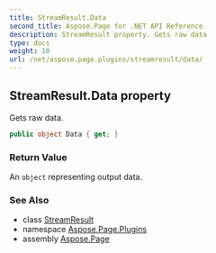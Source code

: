 ```yaml
---
title: StreamResult.Data
second_title: Aspose.Page for .NET API Reference
description: StreamResult property. Gets raw data
type: docs
weight: 10
url: /net/aspose.page.plugins/streamresult/data/
---
```

## StreamResult.Data property

Gets raw data.

```csharp
public object Data { get; }
```

### Return Value

An `object` representing output data.

### See Also

* class [StreamResult](../)
* namespace [Aspose.Page.Plugins](../../streamresult/)
* assembly [Aspose.Page](../../../)


